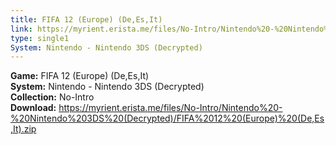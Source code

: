```yaml
---
title: FIFA 12 (Europe) (De,Es,It)
link: https://myrient.erista.me/files/No-Intro/Nintendo%20-%20Nintendo%203DS%20(Decrypted)/FIFA%2012%20(Europe)%20(De,Es,It).zip
type: single1
System: Nintendo - Nintendo 3DS (Decrypted)
---
```

<b>Game:</b> FIFA 12 (Europe) (De,Es,It)<br>
<b>System:</b> Nintendo - Nintendo 3DS (Decrypted)<br>
<b>Collection:</b> No-Intro<br>
<b>Download:</b> https://myrient.erista.me/files/No-Intro/Nintendo%20-%20Nintendo%203DS%20(Decrypted)/FIFA%2012%20(Europe)%20(De,Es,It).zip